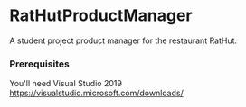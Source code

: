 # RatHutProductManager
A student project product manager for the restaurant RatHut.  

### Prerequisites
You'll need Visual Studio 2019
https://visualstudio.microsoft.com/downloads/


